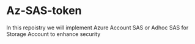 # Az-SAS-token
In this repoistry we will implement Azure Account SAS or Adhoc SAS for Storage Account to enhance security
